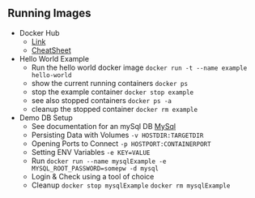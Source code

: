 ## Running Images
* Docker Hub
    * [Link](https://hub.docker.com/)
    * [CheatSheet](https://github.com/collabnix/dockerlabs/blob/master/docker/cheatsheet/README.md)
* Hello World Example
    * Run the hello world docker image  `docker run -t --name example hello-world`
    * show the current running containers `docker ps`
    * stop the example container `docker stop example`
    * see also stopped containers `docker ps -a`
    * cleanup the stopped container `docker rm example`
* Demo DB Setup
    * See documentation for an mySql DB [MySql](https://hub.docker.com/_/mysql)
    * Persisting Data with Volumes `-v HOSTDIR:TARGETDIR`
    * Opening Ports to Connect `-p HOSTPORT:CONTAINERPORT`
    * Setting ENV Variables `-e KEY=VALUE`
    * Run `docker run --name mysqlExample -e MYSQL_ROOT_PASSWORD=somepw -d mysql`
    * Login & Check using a tool of choice
    * Cleanup `docker stop mysqlExample` `docker rm mysqlExample`